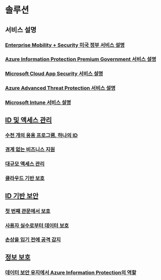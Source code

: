 # 솔루션
## 서비스 설명
### [Enterprise Mobility + Security 미국 정부 서비스 설명](ems-govt-service-description.md)
### [Azure Information Protection Premium Government 서비스 설명](ems-aip-premium-govt-service-description.md)
### [Microsoft Cloud App Security 서비스 설명](ems-cloud-app-security-govt-service-description.md)
### [Azure Advanced Threat Protection 서비스 설명](ems-azure-atp-govt-service-description.md)
### [Microsoft Intune 서비스 설명](ems-intune-govt-service-description.md)
## [ID 및 액세스 관리]()
### [수천 개의 응용 프로그램, 하나의 ID](thousands-apps-one-identity.md)
### [경계 없는 비즈니스 지원](enable-business-without-borders.md)
### [대규모 액세스 관리](manage-access-at-scale.md)
### [클라우드 기반 보호](cloud-powered-protection.md)
## [ID 기반 보안]()
### [첫 번째 관문에서 보호](protect-front-door.md)
### [사용자 실수로부터 데이터 보호](protect-data-user-mistake.md)
### [손상을 입기 전에 공격 감지](detect-attacks-before-damage.md)
## [정보 보호](azure-information-protection-securing-data.md)
### [데이터 보안 유지에서 Azure Information Protection의 역할](azure-information-protection-securing-data.md)
